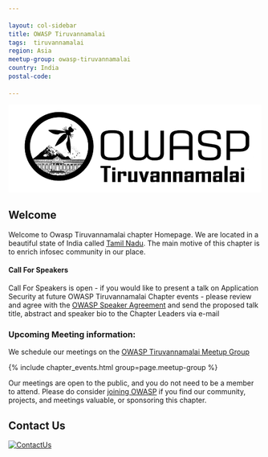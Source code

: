 ```yaml
---

layout: col-sidebar
title: OWASP Tiruvannamalai
tags:  tiruvannamalai
region: Asia
meetup-group: owasp-tiruvannamalai
country: India
postal-code:

---
```


<img src="assets/images/owasptvm.png"/>

## Welcome

Welcome to Owasp Tiruvannamalai chapter Homepage. We are located in a beautiful state of India called [Tamil Nadu](https://en.wikipedia.org/wiki/Tamil_Nadu). The main motive of this chapter is to enrich infosec community in our place. 

#### Call For Speakers

Call For Speakers is open - if you would like to present a talk on Application Security at future OWASP Tiruvannamalai Chapter events - please review and agree with the [OWASP Speaker Agreement](https://owasp.org/www-policy/legal/speaker-agreement) and send the proposed talk title, abstract and speaker bio to the Chapter Leaders via e-mail 

### Upcoming Meeting information: 

We schedule our meetings on the [OWASP Tiruvannamalai Meetup Group](https://www.meetup.com/owasp-tiruvannamalai/)

{% include chapter_events.html group=page.meetup-group %}

Our meetings are open to the public, and you do not need to be a member to attend. Please do consider [joining OWASP](https://owasp.org/membership/) if you find our community, projects, and meetings valuable, or sponsoring this chapter.

## Contact Us

[![ContactUs](https://img.shields.io/badge/%F0%9F%93%83-ContactUs-orange)](mailto:joshua.jebaraj@owasp.org)
